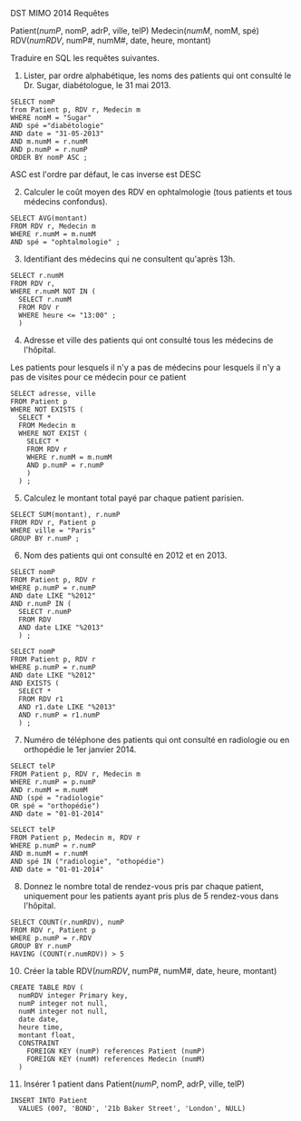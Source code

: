 DST MIMO 2014
Requêtes

Patient(*numP*, nomP, adrP, ville, telP)
Medecin(*numM*, nomM, spé)
RDV(*numRDV*, numP#, numM#, date, heure, montant)

Traduire en SQL les requêtes suivantes.

1. Lister, par ordre alphabétique, les noms des patients qui ont consulté le Dr. Sugar, diabétologue, le 31 mai 2013.
```
SELECT nomP
from Patient p, RDV r, Medecin m
WHERE nomM = "Sugar"
AND spé ="diabétologie"
AND date = "31-05-2013"
AND m.numM = r.numM
AND p.numP = r.numP
ORDER BY nomP ASC ;
```
ASC est l'ordre par défaut, le cas inverse est DESC

2. Calculer le coût moyen des RDV en ophtalmologie (tous patients et tous médecins confondus).
```
SELECT AVG(montant)
FROM RDV r, Medecin m
WHERE r.numM = m.numM
AND spé = "ophtalmologie" ;
```
3. Identifiant des médecins qui ne consultent qu'après 13h.
```
SELECT r.numM
FROM RDV r,
WHERE r.numM NOT IN (
  SELECT r.numM
  FROM RDV r
  WHERE heure <= "13:00" ;
  )
```
4. Adresse et ville des patients qui ont consulté tous les médecins de l'hôpital.

Les patients pour lesquels il n'y a pas de médecins pour lesquels il n'y a pas de visites pour ce médecin pour ce patient
```
SELECT adresse, ville
FROM Patient p
WHERE NOT EXISTS (
  SELECT *
  FROM Medecin m
  WHERE NOT EXIST (
    SELECT *
    FROM RDV r
    WHERE r.numM = m.numM
    AND p.numP = r.numP
    )
  ) ;
```

5. Calculez le montant total payé par chaque patient parisien.
```
SELECT SUM(montant), r.numP
FROM RDV r, Patient p
WHERE ville = "Paris"
GROUP BY r.numP ;
```
6. Nom des patients qui ont consulté en 2012 et en 2013.
```
SELECT nomP
FROM Patient p, RDV r
WHERE p.numP = r.numP
AND date LIKE "%2012"
AND r.numP IN (
  SELECT r.numP
  FROM RDV
  AND date LIKE "%2013"
  ) ;
```
```
SELECT nomP
FROM Patient p, RDV r
WHERE p.numP = r.numP
AND date LIKE "%2012"
AND EXISTS (
  SELECT *
  FROM RDV r1
  AND r1.date LIKE "%2013"
  AND r.numP = r1.numP
  ) ;
```
7. Numéro de téléphone des patients qui ont consulté en radiologie ou en orthopédie le 1er janvier 2014.
```
SELECT telP
FROM Patient p, RDV r, Medecin m
WHERE r.numP = p.numP
AND r.numM = m.numM
AND (spé = "radiologie"
OR spé = "orthopédie")
AND date = "01-01-2014"
```
```
SELECT telP
FROM Patient p, Medecin m, RDV r
WHERE p.numP = r.numP
AND m.numM = r.numM
AND spé IN ("radiologie", "othopédie")
AND date = "01-01-2014"
```
8. Donnez le nombre total de rendez-vous pris par chaque patient, uniquement pour les patients ayant pris plus de 5 rendez-vous dans l'hôpital.
```
SELECT COUNT(r.numRDV), numP
FROM RDV r, Patient p
WHERE p.numP = r.RDV
GROUP BY r.numP
HAVING (COUNT(r.numRDV)) > 5
```
10. Créer la table RDV(*numRDV*, numP#, numM#, date, heure, montant)
```
CREATE TABLE RDV (
  numRDV integer Primary key,
  numP integer not null,
  numM integer not null,
  date date,
  heure time,
  montant float,
  CONSTRAINT
    FOREIGN KEY (numP) references Patient (numP)
    FOREIGN KEY (numM) references Medecin (numM)
  )
```
11. Insérer 1 patient dans Patient(*numP*, nomP, adrP, ville, telP)
```
INSERT INTO Patient
  VALUES (007, 'BOND', '21b Baker Street', 'London', NULL)
```
